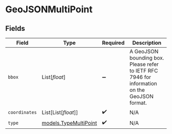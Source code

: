 # GeoJSONMultiPoint


## Fields

| Field                                                                                        | Type                                                                                         | Required                                                                                     | Description                                                                                  |
| -------------------------------------------------------------------------------------------- | -------------------------------------------------------------------------------------------- | -------------------------------------------------------------------------------------------- | -------------------------------------------------------------------------------------------- |
| `bbox`                                                                                       | List[*float*]                                                                                | :heavy_minus_sign:                                                                           | A GeoJSON bounding box. Please refer to IETF RFC 7946 for information on the GeoJSON format. |
| `coordinates`                                                                                | List[List[*float*]]                                                                          | :heavy_check_mark:                                                                           | N/A                                                                                          |
| `type`                                                                                       | [models.TypeMultiPoint](../models/typemultipoint.md)                                         | :heavy_check_mark:                                                                           | N/A                                                                                          |